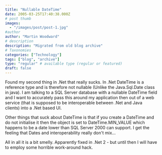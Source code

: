 ```yaml
---
title: "Nullable DateTime"
date: 2005-03-25T17:40:38.000Z
# post thumb
images:
  - "/images/post/post-1.jpg"
#author
author: "Martin Woodward"
# description
description: "Migrated from old blog archive"
# Taxonomies
categories: ["Technology"]
tags: ["blog", "archive"]
type: "regular" # available type (regular or featured)
draft: false
---
```


Found my second thing in .Net that really sucks. In .Net DateTime is a reference type and is therefore not nullable (Unlike the Java.Sql.Date class in java).  I am talking to a SQL Server database with a nullable DateTime field and I want to accurately pass this around my application then out of a web service (that is supposed to be interoperable between .Net and Java clients) into a .Net based UI.

Other things that suck about DateTime is that if you create a DateTime and do not initialise it then the object is set to DateTime.MIN_VALUE which happens to be a date lower than SQL Server 2000 can support.  I get the feeling that Dates and interoperability really don't mix...

All in all it is a bit smelly.  Apparently fixed in .Net 2 - but until then I will have to employ some horrible work-around hack.